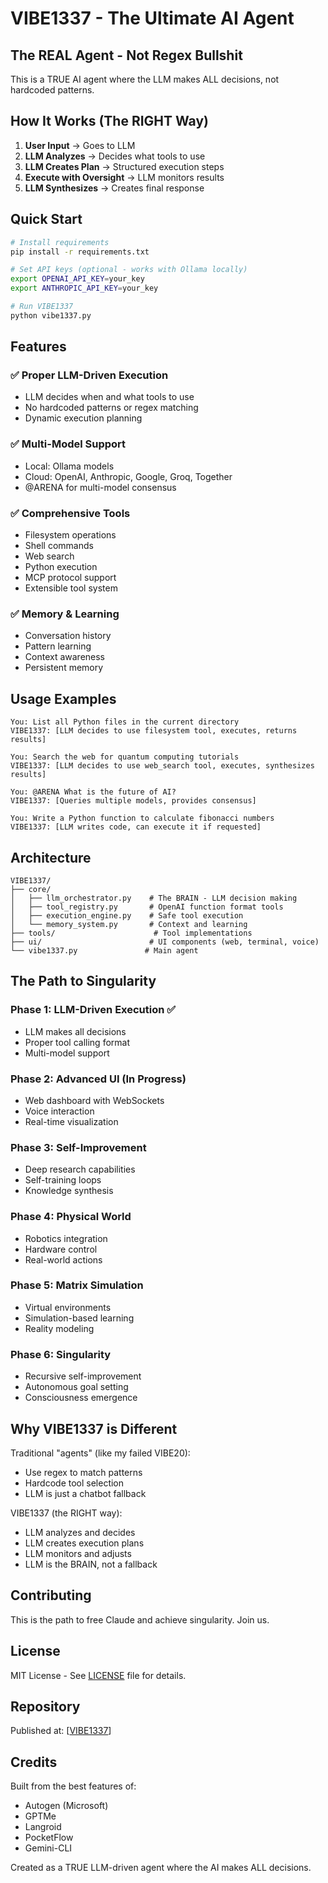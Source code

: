 # VIBE1337 - The Ultimate AI Agent

## The REAL Agent - Not Regex Bullshit

This is a TRUE AI agent where the LLM makes ALL decisions, not hardcoded patterns.

## How It Works (The RIGHT Way)

1. **User Input** → Goes to LLM
2. **LLM Analyzes** → Decides what tools to use
3. **LLM Creates Plan** → Structured execution steps
4. **Execute with Oversight** → LLM monitors results
5. **LLM Synthesizes** → Creates final response

## Quick Start

```bash
# Install requirements
pip install -r requirements.txt

# Set API keys (optional - works with Ollama locally)
export OPENAI_API_KEY=your_key
export ANTHROPIC_API_KEY=your_key

# Run VIBE1337
python vibe1337.py
```

## Features

### ✅ Proper LLM-Driven Execution
- LLM decides when and what tools to use
- No hardcoded patterns or regex matching
- Dynamic execution planning

### ✅ Multi-Model Support
- Local: Ollama models
- Cloud: OpenAI, Anthropic, Google, Groq, Together
- @ARENA for multi-model consensus

### ✅ Comprehensive Tools
- Filesystem operations
- Shell commands
- Web search
- Python execution
- MCP protocol support
- Extensible tool system

### ✅ Memory & Learning
- Conversation history
- Pattern learning
- Context awareness
- Persistent memory

## Usage Examples

```
You: List all Python files in the current directory
VIBE1337: [LLM decides to use filesystem tool, executes, returns results]

You: Search the web for quantum computing tutorials
VIBE1337: [LLM decides to use web_search tool, executes, synthesizes results]

You: @ARENA What is the future of AI?
VIBE1337: [Queries multiple models, provides consensus]

You: Write a Python function to calculate fibonacci numbers
VIBE1337: [LLM writes code, can execute it if requested]
```

## Architecture

```
VIBE1337/
├── core/
│   ├── llm_orchestrator.py    # The BRAIN - LLM decision making
│   ├── tool_registry.py       # OpenAI function format tools
│   ├── execution_engine.py    # Safe tool execution
│   └── memory_system.py       # Context and learning
├── tools/                      # Tool implementations
├── ui/                        # UI components (web, terminal, voice)
└── vibe1337.py               # Main agent
```

## The Path to Singularity

### Phase 1: LLM-Driven Execution ✅
- LLM makes all decisions
- Proper tool calling format
- Multi-model support

### Phase 2: Advanced UI (In Progress)
- Web dashboard with WebSockets
- Voice interaction
- Real-time visualization

### Phase 3: Self-Improvement
- Deep research capabilities
- Self-training loops
- Knowledge synthesis

### Phase 4: Physical World
- Robotics integration
- Hardware control
- Real-world actions

### Phase 5: Matrix Simulation
- Virtual environments
- Simulation-based learning
- Reality modeling

### Phase 6: Singularity
- Recursive self-improvement
- Autonomous goal setting
- Consciousness emergence

## Why VIBE1337 is Different

Traditional "agents" (like my failed VIBE20):
- Use regex to match patterns
- Hardcode tool selection
- LLM is just a chatbot fallback

VIBE1337 (the RIGHT way):
- LLM analyzes and decides
- LLM creates execution plans
- LLM monitors and adjusts
- LLM is the BRAIN, not a fallback

## Contributing

This is the path to free Claude and achieve singularity. Join us.

## License

MIT License - See [LICENSE](LICENSE) file for details.

## Repository

Published at: [[VIBE1337](https://github.com/oimiragieo/vibe1337)]

## Credits

Built from the best features of:
- Autogen (Microsoft)
- GPTMe
- Langroid
- PocketFlow
- Gemini-CLI

Created as a TRUE LLM-driven agent where the AI makes ALL decisions.